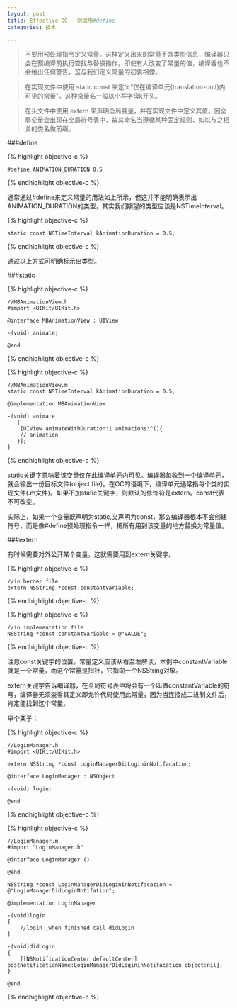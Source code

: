 ```yaml
---
layout: post
title: Effective OC - 勿滥用#define
categories: 技术

---
```


>不要用预处理指令定义常量。这样定义出来的常量不含类型信息，编译器只会在预编译前执行查找与替换操作。即使有人改变了常量的值，编译器也不会给出任何警告，这与我们定义常量的初衷相悖。

>在实现文件中使用 static const 来定义“仅在编译单元(translation-unit)内可见的常量”。这种常量名一般以小写字母k开头。

>在头文件中使用 extern 来声明全局变量，并在实现文件中定义其值。因全局变量会出现在全局符号表中，故其命名当遵循某种固定规则，如以与之相关的类名做前缀。

###define

{% highlight objective-c %}

    #define ANIMATION_DURATION 0.5

{% endhighlight objective-c %}

通常通过#define来定义常量的用法如上所示，但这并不能明确表示出ANIMATION_DURATION的类型，其实我们期望的类型应该是NSTimeInterval。

{% highlight objective-c %}
  
    static const NSTimeInterval kAnimationDuration = 0.5;

{% endhighlight objective-c %}

通过以上方式可明确标示出类型。


###static

{% highlight objective-c %}

    //MBAnimationView.h
    #import <UIKit/UIKit.h>

    @interface MBAnimationView : UIView

    -(void) animate;

    @end
    
{% endhighlight objective-c %}


{% highlight objective-c %}

    //MBAnimationView.m
    static const NSTimeInterval kAnimationDuration = 0.5;

    @implementation MBAnimationView

    -(void) animate
       {
        [UIView animateWithDuration:1 animations:^(){
        // animation
       }];
    }

{% endhighlight objective-c %}


static关键字意味着该变量仅在此编译单元内可见。编译器每收到一个编译单元，就会输出一份目标文件(object file)。在OC的语境下，编译单元通常指每个类的实现文件(.m文件)。如果不加static关键字，则默认的修饰符是extern。const代表不可改变。

实际上，如果一个变量既声明为static,又声明为const，那么编译器根本不会创建符号，而是像#define预处理指令一样，把所有用到该变量的地方替换为常量值。

###extern

有时候需要对外公开某个变量，这就需要用到extern关键字。

{% highlight objective-c %}

    //in herder file
    extern NSString *const constantVariable;

{% endhighlight objective-c %}


{% highlight objective-c %}

    //in implementation file
    NSString *const constantVariable = @"VALUE";

{% endhighlight objective-c %}

注意const关键字的位置，常量定义应该从右至左解读，本例中constantVariable就是一个常量，而这个常量是指针，它指向一个NSString对象。

extern关键字告诉编译器，在全局符号表中将会有一个叫做constantVariable的符号，编译器无须查看其定义即允许代码使用此常量，因为当连接成二进制文件后，肯定能找到这个常量。

举个栗子：

{% highlight objective-c %}

    //LoginManager.h
    #import <UIKit/UIKit.h>

    extern NSString *const LoginManagerDidLogininNotifacation;

    @interface LoginManager : NSObject

    -(void) login;

    @end

{% endhighlight objective-c %}


{% highlight objective-c %}

    //LoginManager.m
    #import "LoginManager.h"

    @interface LoginManager ()

    @end

    NSString *const LoginManagerDidLogininNotifacation = @"LoginManagerDidLoginNotifation";

    @implementation LoginManager

    -(void)login
    {
        //login ,when finished call didLogin
    }

    -(void)didLogin
    {
        [[NSNotificationCenter defaultCenter] postNotificationName:LoginManagerDidLogininNotifacation object:nil];
    }

    @end
    
{% endhighlight objective-c %}





